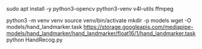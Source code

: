 sudo apt install -y python3-opencv python3-venv v4l-utils ffmpeg

python3 -m venv venv
source venv/bin/activate
mkdir -p models
wget -O models/hand_landmarker.task https://storage.googleapis.com/mediapipe-models/hand_landmarker/hand_landmarker/float16/1/hand_landmarker.task
python HandRecog.py
